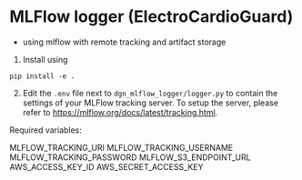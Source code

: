 # MLFlow logger (ElectroCardioGuard)
- using mlflow with remote tracking and artifact storage


1. Install using 
```
pip install -e .
```

2. Edit the `.env` file next to `dgn_mlflow_logger/logger.py` to contain the settings of your MLFlow tracking server. To setup the server, please refer to https://mlflow.org/docs/latest/tracking.html. 

Required variables:

MLFLOW_TRACKING_URI
MLFLOW_TRACKING_USERNAME
MLFLOW_TRACKING_PASSWORD
MLFLOW_S3_ENDPOINT_URL
AWS_ACCESS_KEY_ID
AWS_SECRET_ACCESS_KEY
